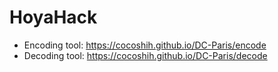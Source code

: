 # HoyaHack

- Encoding tool: https://cocoshih.github.io/DC-Paris/encode
- Decoding tool: https://cocoshih.github.io/DC-Paris/decode
